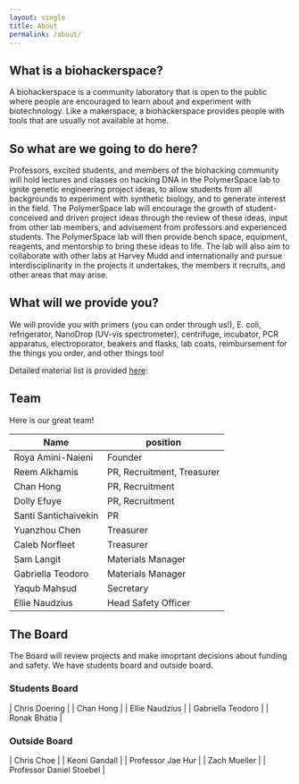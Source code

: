 ```yaml
---
layout: single
title: About
permalink: /about/
---
```


## What is a biohackerspace?
A biohackerspace is a community laboratory that is open to the public where people are encouraged to learn about and experiment with biotechnology. Like a makerspace, a biohackerspace provides people with tools that are usually not available at home. 

## So what are we going to do here?
Professors, excited students, and members of the biohacking community will hold lectures and classes on hacking DNA in the PolymerSpace lab to ignite genetic engineering project ideas, to allow students from all backgrounds to experiment with synthetic biology, and to generate interest in the field. The PolymerSpace lab will encourage the growth of student-conceived and driven project ideas through the review of these ideas, input from other lab members, and advisement from professors and experienced students. The PolymerSpace lab will then provide bench space, equipment, reagents, and mentorship to bring these ideas to life.  The lab will also aim to collaborate with other labs at Harvey Mudd and internationally and pursue interdisciplinarity in the projects it undertakes, the members it recruits, and other areas that may arise.

## What will we provide you?


We will provide you with primers (you can order through us!), E. coli, refrigerator, NanoDrop (UV-vis spectrometer), centrifuge, incubator, PCR apparatus, electroporator, beakers and flasks, lab coats, reimbursement for the things you order, and other things too!

Detailed material list is provided [here](material-list):

[material-list]: https://docs.google.com/document/d/10VWw3SAfIR8WrNy7vOYt2gv8aGEacI8-YP_qgsKZsSU/edit?usp=sharing

## Team

Here is our great team!

| Name                      | position                      |
|---------------------------|-------------------------------|
| Roya Amini-Naieni         | Founder                       |
| Reem Alkhamis             | PR, Recruitment, Treasurer    |
| Chan Hong                 | PR, Recruitment               |
| Dolly Efuye               | PR, Recruitment               |
| Santi Santichaivekin      | PR                            |
| Yuanzhou Chen             | Treasurer                     |
| Caleb Norfleet            | Treasurer                     |
| Sam Langit                | Materials Manager             |
| Gabriella Teodoro         | Materials Manager             |
| Yaqub Mahsud              | Secretary                     |
| Ellie Naudzius            | Head Safety Officer           |

## The Board

The Board will review projects and make imoprtant decisions about funding and safety. We have students board and outside board.

### Students Board

| Chris Doering         |
| Chan Hong             |
| Ellie Naudzius        |
| Gabriella Teodoro     |
| Ronak Bhatia          |

### Outside Board

| Chris Choe                |
| Keoni Gandall             |
| Professor Jae Hur         |
| Zach Mueller              |
| Professor Daniel Stoebel  |

